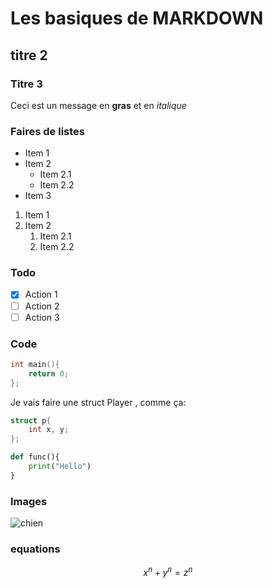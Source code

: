 # Les basiques de MARKDOWN

## titre 2

### Titre 3

Ceci est un message en **gras** et en *italique*

### Faires de listes 

- Item 1
- Item 2
  - Item 2.1
  - Item 2.2
- Item 3


1. Item 1
1. Item 2
   1. Item 2.1
   2. Item 2.2

### Todo

- [X] Action 1
- [ ] Action 2
- [ ] Action 3

### Code

```c
int main(){
    return 0;
};
```


Je vais faire une struct Player , comme ça:

```c
struct p{
    int x, y;
};
```


```python
def func(){
    print("Hello")
}
```

### Images

![chien](https://picsum.photos/id/237/200/300)


### equations

$$ x^n + y^n = z^n $$












